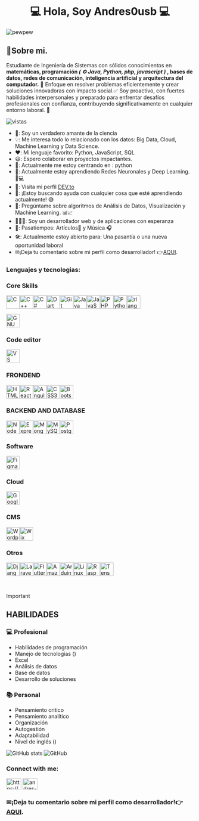 <h1 align="center">
 💻 Hola, Soy Andres0usb 💻
</h1>

![pewpew](https://github.com/user-attachments/assets/7c2aac41-59cd-4e25-a977-8fbe87325f62)


## 🍕Sobre mi.  

Estudiante de Ingeniería de Sistemas con sólidos conocimientos en **matemáticas, programación ***( ⚙ Java, Python, php, javascript )*** , bases de datos, redes de  comunicación, inteligencia artificial y arquitectura del computador.** 👾 Enfoque en resolver problemas eficientemente y crear soluciones innovadoras con impacto social.✅ Soy proactivo, con fuertes habilidades interpersonales y preparado para enfrentar desafíos profesionales con confianza, contribuyendo significativamente  en cualquier entorno laboral. 📌

![vistas](https://komarev.com/ghpvc/?username=andres0usb&label=Profile%20views&color=0e75b6&style=flat)

+ 🔬: Soy un verdadero amante de la ciencia
+ 💡: Me interesa todo lo relacionado con los datos: Big Data, Cloud, Machine Learning y Data Science.
+ ❤️: Mi lenguaje favorito: Python, JavaScript, SQL
+ 😃: Espero colaborar en proyectos impactantes.
+ 🎯: Actualmente me estoy centrando en : python
+ 🌱: Actualmente estoy aprendiendo Redes Neuronales y Deep Learning. 🧠💻
+ 🍕: Visita mi perfil [DEV.to](https://dev.to/andres0usb)
+ 🤔: ¡Estoy buscando ayuda con cualquier cosa que esté aprendiendo actualmente! 😅
+ 💬: Pregúntame sobre algoritmos de Análisis de Datos, Visualización y Machine Learning. 📊📈
+ 👩🏻‍💻: Soy un desarrollador web y de aplicaciones con esperanza 
+ 🌟: Pasatiempos: Artículos📕 y Música 🎧 
+ 🛠️: Actualmente estoy abierto para: Una pasantía o una nueva oportunidad laboral
+ ✉¡Deja tu comentario sobre mi perfil como desarrollador! 👉[AQUI](https://github.com/andres0usb/andres0usb/issues/1). 
<!-- + 👯 Podemos conectarnos en [Chess.com]()♟ para jugar algunas partidas-->


<h3 align="left">Lenguajes y tecnologias:</h3>

### Core Skills

<p align="left">
<a href="https://docs.microsoft.com/en-us/cpp/?view=msvc-170" target="_blank" rel="noreferrer"><img src="https://raw.githubusercontent.com/danielcranney/readme-generator/main/public/icons/skills/c-colored.svg" width="36" height="36" alt="C" /></a><a href="https://docs.microsoft.com/en-us/cpp/?view=msvc-170" target="_blank" rel="noreferrer"><img src="https://raw.githubusercontent.com/danielcranney/readme-generator/main/public/icons/skills/cplusplus-colored.svg" width="36" height="36" alt="C++" /></a><a href="https://docs.microsoft.com/en-us/dotnet/csharp/" target="_blank" rel="noreferrer"><img src="https://raw.githubusercontent.com/danielcranney/readme-generator/main/public/icons/skills/csharp-colored.svg" width="36" height="36" alt="C#" /></a><a href="https://dart.dev/" target="_blank" rel="noreferrer"><img src="https://raw.githubusercontent.com/danielcranney/readme-generator/main/public/icons/skills/dart-colored.svg" width="36" height="36" alt="Dart" /></a><a href="https://git-scm.com/" target="_blank" rel="noreferrer"><img src="https://raw.githubusercontent.com/danielcranney/readme-generator/main/public/icons/skills/git-colored.svg" width="36" height="36" alt="Git" /></a><a href="https://www.oracle.com/java/" target="_blank" rel="noreferrer"><img src="https://raw.githubusercontent.com/danielcranney/readme-generator/main/public/icons/skills/java-colored.svg" width="36" height="36" alt="Java" /></a><a href="https://developer.mozilla.org/en-US/docs/Web/JavaScript" target="_blank" rel="noreferrer"><img src="https://raw.githubusercontent.com/danielcranney/readme-generator/main/public/icons/skills/javascript-colored.svg" width="36" height="36" alt="JavaScript" /></a><a href="https://www.php.net/" target="_blank" rel="noreferrer"><img src="https://raw.githubusercontent.com/danielcranney/readme-generator/main/public/icons/skills/php-colored.svg" width="36" height="36" alt="PHP" /></a><a href="https://www.python.org/" target="_blank" rel="noreferrer"><img src="https://raw.githubusercontent.com/danielcranney/readme-generator/main/public/icons/skills/python-colored.svg" width="36" height="36" alt="Python" /></a><a href="https://www.r-project.org/" target="_blank" rel="noreferrer"><img src="https://raw.githubusercontent.com/danielcranney/readme-generator/main/public/icons/skills/rlang-colored.svg" width="36" height="36" alt="rlang" /></a>
</p>
<p align="left">
<a href="https://www.gnu.org/software/bash/" target="_blank" rel="noreferrer"><img src="https://raw.githubusercontent.com/danielcranney/readme-generator/main/public/icons/skills/gnubash.svg" width="36" height="36" alt="GNU Bash" /></a>
</p>

### Code editor

<p align="left">
<a href="https://code.visualstudio.com/" target="_blank" rel="noreferrer"><img src="https://raw.githubusercontent.com/danielcranney/readme-generator/main/public/icons/skills/visualstudiocode.svg" width="36" height="36" alt="VS Code" /></a>
</p>

### FRONDEND

<p align="left">
<a href="https://developer.mozilla.org/en-US/docs/Glossary/HTML5" target="_blank" rel="noreferrer"><img src="https://raw.githubusercontent.com/danielcranney/readme-generator/main/public/icons/skills/html5-colored.svg" width="36" height="36" alt="HTML5" /></a><a href="https://reactjs.org/" target="_blank" rel="noreferrer"><img src="https://raw.githubusercontent.com/danielcranney/readme-generator/main/public/icons/skills/react-colored.svg" width="36" height="36" alt="React" /></a><a href="https://angular.io/" target="_blank" rel="noreferrer"><img src="https://raw.githubusercontent.com/danielcranney/readme-generator/main/public/icons/skills/angularjs-colored.svg" width="36" height="36" alt="Angular" /></a><a href="https://www.w3.org/TR/CSS/#css" target="_blank" rel="noreferrer"><img src="https://raw.githubusercontent.com/danielcranney/readme-generator/main/public/icons/skills/css3-colored.svg" width="36" height="36" alt="CSS3" /></a><a href="https://getbootstrap.com/" target="_blank" rel="noreferrer"><img src="https://raw.githubusercontent.com/danielcranney/readme-generator/main/public/icons/skills/bootstrap-colored.svg" width="36" height="36" alt="Bootstrap" /></a>
</p>

### BACKEND AND DATABASE

<p align="left">
<a href="https://nodejs.org/en/" target="_blank" rel="noreferrer"><img src="https://raw.githubusercontent.com/danielcranney/readme-generator/main/public/icons/skills/nodejs-colored.svg" width="36" height="36" alt="NodeJS" /></a><a href="https://expressjs.com/" target="_blank" rel="noreferrer"><img src="https://raw.githubusercontent.com/danielcranney/readme-generator/main/public/icons/skills/express-colored.svg" width="36" height="36" alt="Express" /></a><a href="https://www.mongodb.com/" target="_blank" rel="noreferrer"><img src="https://raw.githubusercontent.com/danielcranney/readme-generator/main/public/icons/skills/mongodb-colored.svg" width="36" height="36" alt="MongoDB" /></a><a href="https://www.mysql.com/" target="_blank" rel="noreferrer"><img src="https://raw.githubusercontent.com/danielcranney/readme-generator/main/public/icons/skills/mysql-colored.svg" width="36" height="36" alt="MySQL" /></a><a href="https://www.postgresql.org/" target="_blank" rel="noreferrer"><img src="https://raw.githubusercontent.com/danielcranney/readme-generator/main/public/icons/skills/postgresql-colored.svg" width="36" height="36" alt="PostgreSQL" /></a>
</p>

### Software

<p align="left">
<a href="https://www.figma.com/" target="_blank" rel="noreferrer"><img src="https://raw.githubusercontent.com/danielcranney/readme-generator/main/public/icons/skills/figma-colored.svg" width="36" height="36" alt="Figma" /></a>
</p>

### Cloud

<a href="https://cloud.google.com/" target="_blank" rel="noreferrer"><img src="https://raw.githubusercontent.com/danielcranney/readme-generator/main/public/icons/skills/googlecloud-colored.svg" width="36" height="36" alt="Google Cloud" /></a>
</p>

### CMS

<p align="left">
<a href="https://wordpress.com" target="_blank" rel="noreferrer"><img src="https://raw.githubusercontent.com/danielcranney/readme-generator/main/public/icons/skills/wordpress-colored.svg" width="36" height="36" alt="Wordpress" /></a><a href="https://wix.com" target="_blank" rel="noreferrer"><img src="https://raw.githubusercontent.com/danielcranney/readme-generator/main/public/icons/skills/wix-colored.svg" width="36" height="36" alt="Wix" /></a>
</p>

### Otros

<p align="left">
<a href="https://www.djangoproject.com/" target="_blank" rel="noreferrer"><img src="https://raw.githubusercontent.com/danielcranney/readme-generator/main/public/icons/skills/django-colored.svg" width="36" height="36" alt="Django" /></a><a href="https://laravel.com/" target="_blank" rel="noreferrer"><img src="https://raw.githubusercontent.com/danielcranney/readme-generator/main/public/icons/skills/laravel-colored.svg" width="36" height="36" alt="Laravel" /></a><a href="https://flutter.dev/" target="_blank" rel="noreferrer"><img src="https://raw.githubusercontent.com/danielcranney/readme-generator/main/public/icons/skills/flutter-colored.svg" width="36" height="36" alt="Flutter" /></a><a href="https://aws.amazon.com" target="_blank" rel="noreferrer"><img src="https://raw.githubusercontent.com/danielcranney/readme-generator/main/public/icons/skills/aws-colored.svg" width="36" height="36" alt="Amazon Web Services" /></a><a href="https://store.arduino.cc/?gclid=Cj0KCQjw2eilBhCCARIsAG0Pf8uueBifykWcsSS4LPESeGQfxGVKJYnzV7bz471XfknQJy_1VINVWM8aAkLtEALw_wcB" target="_blank" rel="noreferrer"><img src="https://raw.githubusercontent.com/danielcranney/readme-generator/main/public/icons/skills/arduino-colored.svg" width="36" height="36" alt="Arduino" /></a><a href="https://www.linux.org" target="_blank" rel="noreferrer"><img src="https://raw.githubusercontent.com/danielcranney/readme-generator/main/public/icons/skills/linux-colored.svg" width="36" height="36" alt="Linux" /></a><a href="https://www.raspberrypi.org/" target="_blank" rel="noreferrer"><img src="https://raw.githubusercontent.com/danielcranney/readme-generator/main/public/icons/skills/raspberrypi-colored.svg" width="36" height="36" alt="Raspberry Pi" /></a><a href="https://www.tensorflow.org/" target="_blank" rel="noreferrer"><img src="https://raw.githubusercontent.com/danielcranney/readme-generator/main/public/icons/skills/tensorflow-colored.svg" width="36" height="36" alt="TensorFlow" /></a>
</p>


<br>

> [!IMPORTANT]
> ## HABILIDADES
> ### 💻 Profesional
> 
> + Habilidades de programación
> + Manejo de tecnologías ()
> + Excel
> + Análisis de datos
> + Base de datos
> + Desarrollo de soluciones
>
> ### 📚 Personal
>
> + Pensamiento critico
> + Pensamiento analítico
> + Organización
> + Autogestión
> + Adaptabilidad
> + Nivel de inglés ()

![GitHub stats](https://github-readme-stats.vercel.app/api?username=andres0usb&show_icons=true&locale=en)
![GitHub](https://github-profile-trophy.vercel.app/?username=andres0usb)

<h3 align="left">Connect with me:</h3>
<p align="left">
<a href="https://dev.to/https://dev.to/andres0usb" target="blank"><img align="center" src="https://raw.githubusercontent.com/rahuldkjain/github-profile-readme-generator/master/src/images/icons/Social/devto.svg" alt="https://dev.to/andres0usb" height="30" width="40" /></a>
<a href="https://linkedin.com/in/andres-jimenez-01749322b" target="blank"><img align="center" src="https://raw.githubusercontent.com/rahuldkjain/github-profile-readme-generator/master/src/images/icons/Social/linked-in-alt.svg" alt="andres-jimenez-01749322b" height="30" width="40" /></a>
</p>

### ✉¡Deja tu comentario sobre mi perfil como desarrollador!👉[AQUI](https://github.com/andres0usb/andres0usb/issues/1). 

<!--

![a5ce005b46fba15c532638beb2c0373a](https://github.com/user-attachments/assets/01a22f0b-3be9-4bce-9e34-cea1c72d5e60)

> [!NOTE]
> 💾 Para mi la informacion es de las cosas mas importante que tenemos en nuestra actualidad
>
> 📑
>
> 📋
>
> 

- [x] #
`
println ("Hola mundo");
`
This site was built using [GitHub Pages](https://pages.github.com/).
-->


<!--
**andres0usb/andres0usb** is a ✨ _special_ ✨ repository because its `README.md` (this file) appears on your GitHub profile.

Here are some ideas to get you started:

- 🔭 I’m currently working on ...
- 🌱 I’m currently learning ...
- 👯 I’m looking to collaborate on ...
- 🤔 I’m looking for help with ...
- 💬 Ask me about ...
- 📫 How to reach me: ...
- 😄 Pronouns: ...
- ⚡ Fun fact: ...
-->
